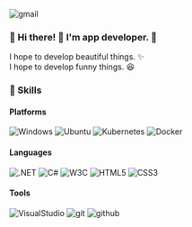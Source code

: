 ![gmail](https://img.shields.io/badge/Gmail-EA4335?style=for-the-badge&logo=gmail&logoColor=white)

### :clap: Hi there! :rocket: I'm **app developer**. :dizzy:
I hope to develop beautiful things. :sparkles:   
I hope to develop funny things. :laughing:

### :muscle: Skills
#### Platforms
![Windows](https://img.shields.io/badge/Windows-0078D6?style=flat-square&logo=windows&logoColor=white)
![Ubuntu](https://img.shields.io/badge/Utunbu-E95420?style=flat-square&logo=ubuntu&logoColor=white)
![Kubernetes](https://img.shields.io/badge/Kubernetes-326CE5?style=flat-square&logo=kubernetes&logoColor=white)
![Docker](https://img.shields.io/badge/Docker-2496ED?style=flat-square&logo=docker&logoColor=white)
#### Languages
![.NET](https://img.shields.io/badge/.NET-512BD4?style=flat-square&logo=.net&logoColor=white)
![C#](https://img.shields.io/badge/C♯-239120?style=flat-square&logo=csharp&logoColor=white)
![W3C](https://img.shields.io/badge/W3C-005A9C?style=flat-square&logo=w3c&logoColor=white)
![HTML5](https://img.shields.io/badge/HTML5-E34F26?style=flat-square&logo=html5&logoColor=white)
![CSS3](https://img.shields.io/badge/CSS3-1572B6?style=flat-square&logo=css3&logoColor=white)
#### Tools
![VisualStudio](https://img.shields.io/badge/Visual_Studio-5C2D91?style=flat-square&logo=visualstudio&logoColor=white)
![git](https://img.shields.io/badge/Git-F05032?style=flat-square&logo=git&logoColor=white)
![github](https://img.shields.io/badge/GitHub-181717?style=flat-square&logo=github&logoColor=white)

<!--
**hsm1113/hsm1113** is a ✨ _special_ ✨ repository because its `README.md` (this file) appears on your GitHub profile.

Here are some ideas to get you started:

- 🔭 I’m currently working on ...
- 🌱 I’m currently learning ...
- 👯 I’m looking to collaborate on ...
- 🤔 I’m looking for help with ...
- 💬 Ask me about ...
- 📫 How to reach me: ...
- 😄 Pronouns: ...
- ⚡ Fun fact: ...
-->
